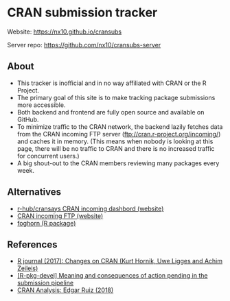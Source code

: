 # CRAN submission tracker

Website: https://nx10.github.io/cransubs

Server repo: https://github.com/nx10/cransubs-server

## About
* This tracker is inofficial and in no way affiliated with CRAN or the R Project.
* The primary goal of this site is to make tracking package submissions more accessible.
* Both backend and frontend are fully open source and available on GitHub.
* To minimize traffic to the CRAN network, the backend lazily fetches data from the CRAN incoming FTP server (ftp://cran.r-project.org/incoming/) and caches it in memory. (This means when nobody is looking at this page, there will be no traffic to CRAN and there is no increased traffic for concurrent users.)
* A big shout-out to the CRAN members reviewing many packages every week.

## Alternatives
* [r-hub/cransays CRAN incoming dashbord (website)](https://r-hub.github.io/cransays/articles/dashboard.html)
* [CRAN incoming FTP (website)](https://cran.r-project.org/incoming/)
* [foghorn (R package)](https://cran.r-project.org/web/packages/foghorn/index.html)

## References
* [R journal (2017): Changes on CRAN (Kurt Hornik, Uwe Ligges and Achim Zeileis)](https://journal.r-project.org/archive/2018-1/cran.pdf)
* [[R-pkg-devel] Meaning and consequences of action pending in the submission pipeline](https://stat.ethz.ch/pipermail/r-package-devel/2019q1/003631.html)
* [CRAN Analysis: Edgar Ruiz (2018)](https://github.com/edgararuiz-zz/cran-stages)